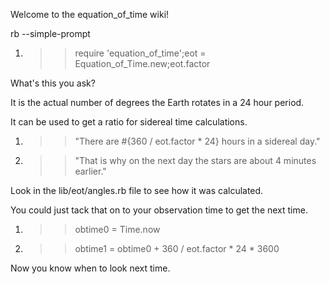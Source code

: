 Welcome to the equation_of_time wiki!

rb --simple-prompt

1. >> require 'equation_of_time';eot = Equation_of_Time.new;eot.factor

What's this you ask?

It is the actual number of degrees the Earth rotates in a 24 hour period.

It can be used to get a ratio for sidereal time calculations.

1. >> "There are #{360 / eot.factor * 24} hours in a sidereal day."
2. >> "That is why on the next day the stars are about 4 minutes earlier."

Look in the lib/eot/angles.rb file to see how it was calculated.

You could just tack that on to your observation time to get the next time.

1. >> obtime0 = Time.now
2. >> obtime1 = obtime0 + 360 / eot.factor * 24 * 3600

Now you know when to look next time.